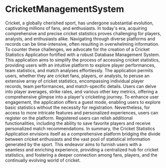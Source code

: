 # CricketManagementSystem
 
Cricket, a globally cherished sport, has undergone substantial evolution, captivating millions of fans, and enthusiasts. In today's era, acquiring comprehensive and precise cricket statistics proves challenging for players, analysts, and enthusiasts alike. Navigating through diverse platforms and records can be time-intensive, often resulting in overwhelming information. To counter these challenges, we advocate for the creation of a Cricket Statistics Application fortified with a robust Database Management System. This application aims to simplify the process of accessing cricket statistics, providing users with an intuitive platform to explore player performances, team statistics, and match analyses effortlessly. The application permits users, whether they are cricket fans, players, or analysts, to peruse an extensive array of cricket statistics, encompassing individual player records, team performances, and match-specific details. Users can delve into player averages, strike rates, and various other key metrics, offering a comprehensive glimpse into a player's cricketing journey. To enhance user engagement, the application offers a guest mode, enabling users to explore basic statistics without the necessity for registration. Nevertheless, for access to more intricate features and personalized experiences, users can register on the platform. Registered users can relish additional functionalities, including the ability to save favorite players and receive personalized match recommendations. In summary, the Cricket Statistics Application envisions itself as a comprehensive platform bridging the divide between cricket enthusiasts and the vast pool of statistical information generated by the sport. This endeavor aims to furnish users with a seamless and enriching experience, providing a centralized hub for cricket statistics, and fostering a deeper connection among fans, players, and the continually evolving world of cricket. 
